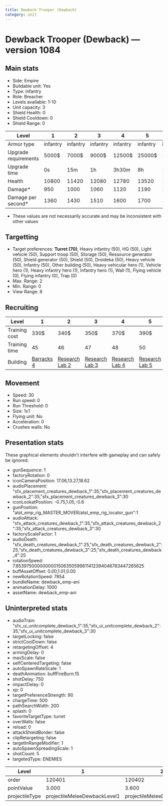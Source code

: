 ```yaml
---
title: Dewback Trooper (Dewback)
category: unit
---
```


# Dewback Trooper (Dewback) — version 1084

## Main stats

  * Side: Empire
  * Buildable unit: Yes
  * Type: infantry
  * Role: Breacher
  * Levels available: 1-10
  * Unit capacity: 3
  * Shield Health: 0
  * Shield Cooldown: 0
  * Shield Range: 0

|Level               |1       |2       |3       |4       |5       |6       |7              |8              |9              |10             |
|--------------------|--------|--------|--------|--------|--------|--------|---------------|---------------|---------------|---------------|
|Armor type          |infantry|infantry|infantry|infantry|infantry|infantry|bruiserInfantry|bruiserInfantry|bruiserInfantry|bruiserInfantry|
|Upgrade requirements|5000$   |7000$   |9000$   |12500$  |25000$  |100000$ |160000$        |320000$        |1000000$       |1750000$       |
|Upgrade time        |0s      |15m     |1h      |3h30m   |8h      |1d      |2d             |3d12h          |5d             |1w1d           |
|Health              |10800   |11420   |12080   |12780   |13520   |14320   |15160          |16070          |17030          |18050          |
|Damage*             |950     |1000    |1060    |1120    |1190    |1260    |1330           |1410           |1490           |1580           |
|Damage per second*  |1360    |1430    |1510    |1600    |1700    |1800    |1900           |2010           |2130           |2260           |

* These values are not necessarily accurate and may be inconsistent with other values

## Targetting

  * Target preferences: **Turret (70)**, Heavy infantry (50), HQ (50), Light vehicle (50), Support troop (50), Storage (50), Ressource generator (50), Shield generator (50), Shield (50), Droideka (50), Heavy vehicle (50), Infantry (50), Other building (50), Heavy vehicular hero (1), Vehicle hero (1), Heavy infantry hero (1), Infantry hero (1), Wall (1), Flying vehicle (0), Flying infantry (0), Trap (0)
  * Max. Range: 2
  * Min. Range: 0
  * View Range: 8

## Recruiting

|Level        |1                                |2                                      |3                                      |4                                      |5                                      |6                                      |7                                      |8                                      |9                                      |10                                      |
|-------------|---------------------------------|---------------------------------------|---------------------------------------|---------------------------------------|---------------------------------------|---------------------------------------|---------------------------------------|---------------------------------------|---------------------------------------|----------------------------------------|
|Training cost|330$                             |340$                                   |350$                                   |370$                                   |390$                                   |450$                                   |510$                                   |600$                                   |630$                                   |690$                                    |
|Training time|45                               |46                                     |47                                     |48                                     |50                                     |52                                     |54                                     |84                                     |87                                     |90                                      |
|Building     |[Barracks 4](empireBarracks.html)|[Research Lab 2](empireOffenseLab.html)|[Research Lab 3](empireOffenseLab.html)|[Research Lab 4](empireOffenseLab.html)|[Research Lab 5](empireOffenseLab.html)|[Research Lab 6](empireOffenseLab.html)|[Research Lab 7](empireOffenseLab.html)|[Research Lab 8](empireOffenseLab.html)|[Research Lab 9](empireOffenseLab.html)|[Research Lab 10](empireOffenseLab.html)|

## Movement

  * Speed: 30
  * Run speed: 0
  * Run Threshold: 0
  * Size: 1x1
  * Flying unit: No
  * Acceleration: 0
  * Crushes walls: No

## Presentation stats

These graphical elements shouldn't interfere with gameplay and can safely be ignored.

  * gunSequence: 1
  * factoryRotation: 0
  * iconCameraPosition: 17.06,13.27,18.62
  * audioPlacement: "sfx_placement_creatures_dewback_1":35,"sfx_placement_creatures_dewback_2":35,"sfx_placement_creatures_dewback_3":30
  * iconLookatPosition: -0.75,1.05,-0.6
  * gunPosition: "atst_emp_rig_MASTER_MOVER/atst_emp_rig_locator_gun":1
  * audioAttack: "sfx_attack_creatures_dewback_1":35,"sfx_attack_creatures_dewback_2":35,"sfx_attack_creatures_dewback_3":30
  * factoryScaleFactor: 1
  * audioDeath: "sfx_death_creatures_dewback_1":25,"sfx_death_creatures_dewback_2":25,"sfx_death_creatures_dewback_3":25,"sfx_death_creatures_dewback_4":25
  * rotationSpeed: 7.8539750000000001506350599811412394046783447265625
  * buffAssetOffset: 0.00,1.01,0.00
  * newRotationSpeed: 7854
  * bundleName: dewback_emp-ani
  * animationDelay: 1000
  * assetName: dewback_emp-ani

## Uninterpreted stats

  * audioTrain: "sfx_ui_unitcomplete_dewback_1":35,"sfx_ui_unitcomplete_dewback_2":35,"sfx_ui_unitcomplete_dewback_3":30
  * targetLocking: false
  * strictCoolDown: false
  * retargetingOffset: 4
  * armingDelay: 0
  * maxScale: false
  * selfCenteredTargeting: false
  * autoSpawnRateScale: 1
  * deathAnimation: buffFireBurn:15
  * shotDelay: 750
  * impactDelay: 0
  * xp: 0
  * targetPreferenceStrength: 90
  * chargeTime: 500
  * pathSearchWidth: 200
  * splash: 0
  * favoriteTargetType: turret
  * overWalls: false
  * reload: 0
  * attackShieldBorder: false
  * clipRetargeting: false
  * targetInRangeModifier: 1
  * autoSpawnSpreadingScale: 1
  * shotCount: 5
  * targetedType: ENEMIES

|Level         |1                           |2                           |3                           |4                           |5                           |6                           |7                           |8                           |9                           |10                           |
|--------------|----------------------------|----------------------------|----------------------------|----------------------------|----------------------------|----------------------------|----------------------------|----------------------------|----------------------------|-----------------------------|
|order         |120401                      |120402                      |120403                      |120404                      |120405                      |120406                      |120407                      |120408                      |120409                      |120410                       |
|pointValue    |3.000                       |3.600                       |4.200                       |4.800                       |5.400                       |6.000                       |6.600                       |7.200                       |7.800                       |9.000                        |
|projectileType|projectileMeleeDewbackLevel1|projectileMeleeDewbackLevel2|projectileMeleeDewbackLevel3|projectileMeleeDewbackLevel4|projectileMeleeDewbackLevel5|projectileMeleeDewbackLevel6|projectileMeleeDewbackLevel7|projectileMeleeDewbackLevel8|projectileMeleeDewbackLevel9|projectileMeleeDewbackLevel10|

